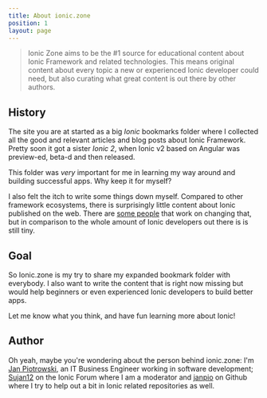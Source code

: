 ```yaml
---
title: About ionic.zone
position: 1
layout: page
---
```


> Ionic Zone aims to be the #1 source for educational content about Ionic Framework and related technologies. This means original content about every topic a new or experienced Ionic developer could need, but also curating what great content is out there by other authors.

## History

The site you are at started as a big _Ionic_ bookmarks folder where I collected all the good and relevant articles and blog posts about Ionic Framework. Pretty soon it got a sister _Ionic 2_, when Ionic v2 based on Angular was preview-ed, beta-d and then released. 

This folder was _very_ important for me in learning my way around and building successful apps. Why keep it for myself?

I also felt the itch to write some things down myself. Compared to other framework ecosystems, there is surprisingly little content about Ionic published on the web. There are [some people](_articles/community.md) that work on changing that, but in comparison to the whole amount of Ionic developers out there is is still tiny.

## Goal

So Ionic.zone is my try to share my expanded bookmark folder with everybody. I also want to write the content that is right now missing but would help beginners or even experienced Ionic developers to build better apps.

Let me know what you think, and have fun learning more about Ionic!

## Author

Oh yeah, maybe you're wondering about the person behind ionic.zone: I'm [Jan Piotrowski](https://janpiotrowski.de), an IT Business Engineer working in software development; [Sujan12](https://forum.ionicframework.com/u/sujan12) on the Ionic Forum where I am a moderator and [janpio](https://github.com/janpio/) on Github where I try to help out a bit in Ionic related repositories as well.
